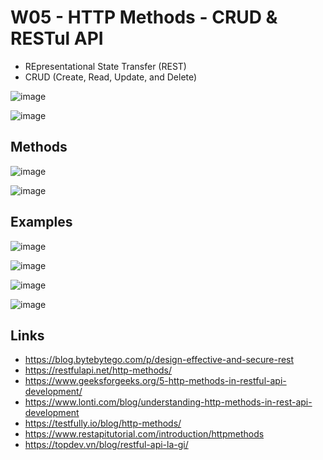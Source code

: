 
# W05 - HTTP Methods - CRUD & RESTul API

- REpresentational State Transfer (REST)
- CRUD (Create, Read, Update, and Delete)

  
![image](https://github.com/user-attachments/assets/5cdc2402-7195-4328-81c2-6c394b07549a)

![image](https://github.com/user-attachments/assets/5fa505cf-f596-4437-83d5-173f62c6c9c3)

## Methods

![image](https://github.com/user-attachments/assets/17dbe81e-0a3a-4061-9ef6-933ca0ebcba1)


![image](https://github.com/user-attachments/assets/8cbf9e24-b2fa-4777-b5a6-7671e5e3844a)


## Examples 

![image](https://github.com/user-attachments/assets/d9830c19-b8e1-47b4-9fdc-85b55bac3d6d)

![image](https://github.com/user-attachments/assets/43304fb3-cc96-44f1-a0a5-7c39c4ffb767)

![image](https://github.com/user-attachments/assets/256093af-9234-4809-8a08-31312183957a)

![image](https://github.com/user-attachments/assets/6740c5fb-2dde-474c-85b7-d5e86e92454f)


## Links
- https://blog.bytebytego.com/p/design-effective-and-secure-rest
- https://restfulapi.net/http-methods/
- https://www.geeksforgeeks.org/5-http-methods-in-restful-api-development/
- https://www.lonti.com/blog/understanding-http-methods-in-rest-api-development
- https://testfully.io/blog/http-methods/
- https://www.restapitutorial.com/introduction/httpmethods
- https://topdev.vn/blog/restful-api-la-gi/
